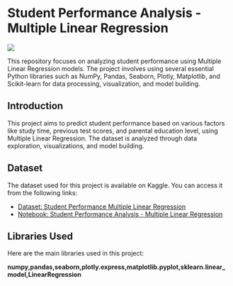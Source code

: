 # Student Performance Analysis - Multiple Linear Regression

![](https://miro.medium.com/v2/resize:fit:1400/1*a3HFulvxQQM32dHOY_Dtqw.jpeg)

This repository focuses on analyzing student performance using Multiple Linear Regression models. The project involves using several essential Python libraries such as NumPy, Pandas, Seaborn, Plotly, Matplotlib, and Scikit-learn for data processing, visualization, and model building.


## Introduction
This project aims to predict student performance based on various factors like study time, previous test scores, and parental education level, using Multiple Linear Regression. The dataset is analyzed through data exploration, visualizations, and model building.

## Dataset
The dataset used for this project is available on Kaggle. You can access it from the following links:

- [Dataset: Student Performance Multiple Linear Regression](https://www.kaggle.com/datasets/nikhil7280/student-performance-multiple-linear-regression)
- [Notebook: Student Performance Analysis - Multiple Linear Regression](https://www.kaggle.com/code/ahmadsaadaldeen/student-performance-multiple-linear-regression)

## Libraries Used

Here are the main libraries used in this project:

 **numpy,pandas,seaborn,plotly.express,matplotlib.pyplot,sklearn.linear_model,LinearRegression**


